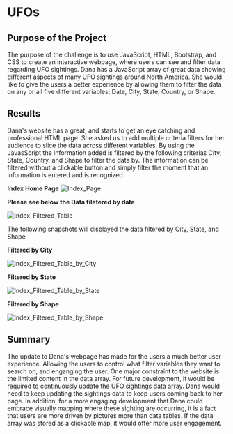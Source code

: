 # UFOs

## Purpose of the Project

The purpose of the challenge is to use JavaScript, HTML, Bootstrap, and CSS to create an interactive webpage, where users can see and filter data regarding UFO sightings. Dana has a JavaScript array of great data showing different aspects of many UFO sightings around North America. She would like to give the users a better experience by allowing them to filter the data on any or all five different variables; Date, City, State, Country, or Shape.

## Results

Dana's website has a great, and starts to get an eye catching and professional HTML page. She asked us to add multiple criteria filters for her audience to slice the data across different variables. By using the JavasScript the information added is filtered by the following criterias City, State, Country, and Shape to filter the data by. The information can be filtered without a clickable button and simply filter the moment that an information is entered and is recognized.

**Index Home Page**
![Index_Page](https://user-images.githubusercontent.com/98929742/166146851-1ef9b5a4-9118-4df1-89fe-de5d36d79aa1.PNG)


**Please see below the Data filetered by date**

![Index_Filtered_Table](https://user-images.githubusercontent.com/98929742/166146690-abd9fb5d-421a-4966-9e49-929a63ce14f0.PNG)


The following snapshots will displayed the data filtered by City, State, and Shape

**Filtered by City**

![Index_Filtered_Table_by_City](https://user-images.githubusercontent.com/98929742/166146779-ab145715-0635-4a1b-a7ba-95cfdc1f2de9.PNG)


**Filtered by State**

![Index_Filtered_Table_by_State](https://user-images.githubusercontent.com/98929742/166146791-f2c03098-dd27-45e3-86ae-7c03ce7f95b4.PNG)

**Filtered by Shape**

![Index_Filtered_Table_by_Shape](https://user-images.githubusercontent.com/98929742/166146814-0fd660bb-558f-4cc0-94d8-b411c3371a29.PNG)

## Summary

The update to Dana's webpage has made for the users a much better user experience. Allowing the users to control what filter variables they want to search on, and enganging the user. One major constraint to the website is the limited content in the data array. For future development, it would be required to continuously update the UFO sightings data array. Dana would need to keep updating the sightings data to keep users coming back to her page. In addition, for a more engaging development that Dana could embrace visually mapping where these sighting are occurring, it is a fact that users are more driven by pictures more than data tables. If the data array was stored as a clickable map, it would offer more user engagement.
